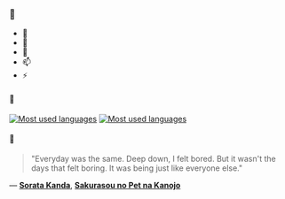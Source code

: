 ### 👋

- 🔭
- 🌱
- 💬
- 📫
- ⚡

#### 🧏

[![Most used languages](https://github-readme-stats-aynah.vercel.app/api/top-langs/?username=aynh&theme=solarized-dark&langs_count=6&layout=compact&hide_title=true)](https://github.com/anuraghazra/github-readme-stats#gh-dark-mode-only)
[![Most used languages](https://github-readme-stats-aynah.vercel.app/api/top-langs/?username=aynh&theme=solarized-light&langs_count=6&layout=compact&hide_title=true)](https://github.com/anuraghazra/github-readme-stats#gh-light-mode-only)

#### 💬

> "Everyday was the same. Deep down, I felt bored. But it wasn't the days that felt boring. It was being just like everyone else."

&mdash; [**Sorata Kanda**](https://myanimelist.net/character.php?q=Sorata%20Kanda&cat=character), [**Sakurasou no Pet na Kanojo**](https://myanimelist.net/search/all?q=Sakurasou%20no%20Pet%20na%20Kanojo&cat=all)
